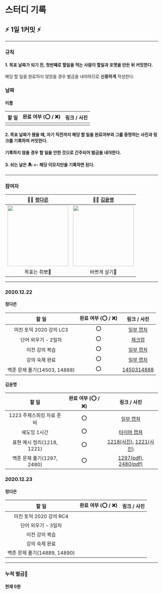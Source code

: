 # 스터디 기록

## :zap: 1일 1커밋 :zap:


---

### 규칙
#### 1. 목표 날짜가 되기 전, 첫번째로 할일을 적는 사람이 할일과 포맷을 만든 뒤 커밋한다.
 해당 할 일을 완료하지 않았을 경우 벌금을 내야하므로 **신중하게** 작성한다.

### 날짜

#### 이름

| 할 일 | 완료 여부 (⭕ / ❌) | 링크 / 사진 |
|:-----:| ------------------- |:-----------:|
|       |                     |             |


#### 2. 목표 날짜가 됐을 때, 자기 직전까지 해당 할 일을 완료여부와 그를 증명하는 사진과 링크를 기록하여 커밋한다.
#### 기록하지 않을 경우 할 일을 안한 것으로 간주되어 벌금을 내야한다.

#### 3. 쉬는 날은 🏝 <- 해당 이모지만을 기록하면 된다.

---

### 참여자

| 👩‍💻 [정다은](https://github.com/jeongdaeun98) | 👩‍💻 [김윤명](https://github.com/yoonmyung)  |
|:-----------------------------------------------:|:---------------------------------------------:|
|  <img src="https://i.imgur.com/G2JU8YL.png" width="200" />  | <img src="https://i.imgur.com/efczYmh.png" width="200" /> |
|                  목표는 취뽀🌟                  |                 바쁘게 살기:tada:                   |



---

### 2020.12.22

#### 정다은
|            할 일             | 완료 여부 (⭕ / ❌) |                                                   링크 / 사진                                                   |
|:----------------------------:|:-------------------:|:---------------------------------------------------------------------------------------------------------------:|
|   미친 토익 2020 강의 LC3    |         ⭕          |                                  [일부 캡처](https://i.imgur.com/yZ1rPwk.jpg)                                   |
|     단어 외우기 - 2일차      |         ⭕          | [체크업](https://user-images.githubusercontent.com/25525648/102910063-4611a000-44bd-11eb-8209-7ee476907745.png) |
|        이전 강의 복습        |         ⭕          |                                  [일부 캡처](https://i.imgur.com/VH9gsnz.jpg)                                   |
|        강의 숙제 완료        |         ⭕          |                                  [일부 캡처](https://i.imgur.com/P582wzj.jpg)                                   |
| 백준 문제 풀기(14503, 14888) |         ⭕          |                [14503](https://daewoony.tistory.com/73)[14888](https://daewoony.tistory.com/74)                 |

#### 김윤명
|           할 일            | 완료 여부 (⭕ / ❌) |                                                                                                               링크 / 사진                                                                                                                |
|:--------------------------:|:-------------------:|:----------------------------------------------------------------------------------------------------------------------------------------------------------------------------------------------------------------------------------------:|
| 1223 주제스피킹 자료 준비  |         ⭕          |                                                            [일부 캡쳐](https://user-images.githubusercontent.com/40621689/102898171-76047780-44ac-11eb-8633-4fb57f599c21.PNG)                                                            |
|        쉐도잉 1시간        |         ⭕          |                                                           [타이머 캡쳐](https://user-images.githubusercontent.com/40621689/102898178-7735a480-44ac-11eb-91ee-6dcee97aa960.png)                                                           |
| 표현 예시 정리(1218, 1221) |         ⭕          | [1218(사진)](https://user-images.githubusercontent.com/40621689/102898182-7866d180-44ac-11eb-9a50-cb6f4d650f9f.PNG), [1221(사진)](https://user-images.githubusercontent.com/40621689/102898181-77ce3b00-44ac-11eb-9978-70aade320f21.PNG) |
| 백준 문제 풀기(1297, 2480) |         ⭕          |                                      [1297(pdf)](https://github.com/yoonmyung/mad-study/files/5730312/_1297_TV_.pdf), [2480(pdf)](https://github.com/yoonmyung/mad-study/files/5730313/_2480__.pdf)                                      |

### 2020.12.23

#### 정다은

| 할 일 | 완료 여부 (⭕ / ❌) | 링크 / 사진 |
|:-----:| ------------------- |:-----------:|
|미친 토익 2020 강의 RC4 |                     |             |
|단어 외우기 - 3일차 |                     |             |
|이전 강의 복습 |                     |             |
|강의 숙제 완료 |                     |             |
|백준 문제 풀기(14889, 14890) |                     |             |
---

### 누적 벌금:money_with_wings: 

#### 현재 0원
